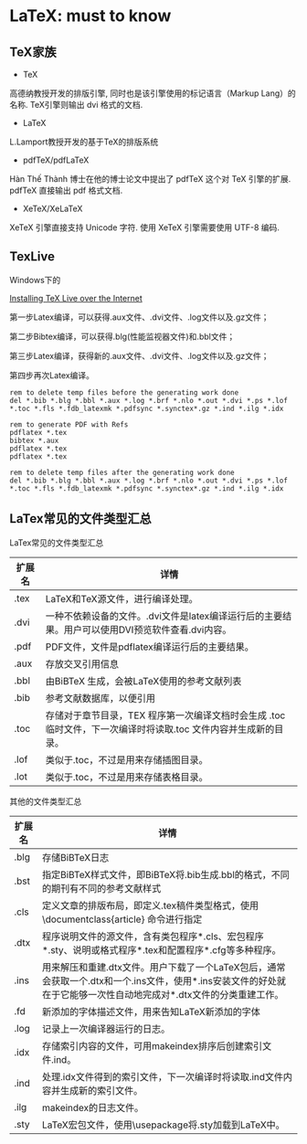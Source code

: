 # LaTeX: must to know

## TeX家族

- TeX

高德纳教授开发的排版引擎,
同时也是该引擎使用的标记语言（Markup Lang）的名称.
TeX引擎则输出 dvi 格式的文档.

- LaTeX

L.Lamport教授开发的基于TeX的排版系统

- pdfTeX/pdfLaTeX

Hàn Thế Thành 博士在他的博士论文中提出了 pdfTeX 这个对 TeX 引擎的扩展.
pdfTeX 直接输出 pdf 格式文档.

- XeTeX/XeLaTeX

XeTeX 引擎直接支持 Unicode 字符.
使用 XeTeX 引擎需要使用 UTF-8 编码.

## TexLive

Windows下的

[Installing TeX Live over the Internet](https://www.tug.org/texlive/acquire-netinstall.html)

第一步Latex编译，可以获得.aux文件、.dvi文件、.log文件以及.gz文件；

第二步Bibtex编译，可以获得.blg(性能监视器文件)和.bbl文件；

第三步Latex编译，获得新的.aux文件、.dvi文件、.log文件以及.gz文件；

第四步再次Latex编译。

```nohighlight
rem to delete temp files before the generating work done
del *.bib *.blg *.bbl *.aux *.log *.brf *.nlo *.out *.dvi *.ps *.lof *.toc *.fls *.fdb_latexmk *.pdfsync *.synctex*.gz *.ind *.ilg *.idx

rem to generate PDF with Refs
pdflatex *.tex
bibtex *.aux
pdflatex *.tex
pdflatex *.tex

rem to delete temp files after the generating work done
del *.bib *.blg *.bbl *.aux *.log *.brf *.nlo *.out *.dvi *.ps *.lof *.toc *.fls *.fdb_latexmk *.pdfsync *.synctex*.gz *.ind *.ilg *.idx
```

## LaTex常见的文件类型汇总

LaTex常见的文件类型汇总

| 扩展名 | 详情                                                                                                            |
| ------ | --------------------------------------------------------------------------------------------------------------- |
| .tex   | LaTeX和TeX源文件，进行编译处理。                                                                                |
| .dvi   | 一种不依赖设备的文件。.dvi文件是latex编译运行后的主要结果。用户可以使用DVI预览软件查看.dvi内容。                |
| .pdf   | PDF文件，文件是pdflatex编译运行后的主要结果。                                                                   |
| .aux   | 存放交叉引用信息                                                                                                |
| .bbl   | 由BiBTeX 生成，会被LaTeX使用的参考文献列表                                                                      |
| .bib   | 参考文献数据库，以便引用                                                                                        |
| .toc   | 存储对于章节目录，TEX 程序第一次编译文档时会生成 .toc 临时文件，下一次编译时将读取.toc 文件内容并生成新的目录。 |
| .lof   | 类似于.toc，不过是用来存储插图目录。                                                                            |
| .lot   | 类似于.toc，不过是用来存储表格目录。                                                                            |

其他的文件类型汇总

| 扩展名 | 详情                                                                                                                                                              |
| ------ | ----------------------------------------------------------------------------------------------------------------------------------------------------------------- |
| .blg   | 存储BiBTeX日志                                                                                                                                                    |
| .bst   | 指定BiBTeX样式文件，即BiBTeX将.bib生成.bbl的格式，不同的期刊有不同的参考文献样式                                                                                  |
| .cls   | 定义文章的排版布局，即定义.tex稿件类型格式，使用\documentclass{article} 命令进行指定                                                                              |
| .dtx   | 程序说明文件的源文件，含有类包程序*.cls、宏包程序*.sty、说明或格式程序*.tex和配置程序*.cfg等多种程序。                                                            |
| .ins   | 用来解压和重建.dtx文件。用户下载了一个LaTeX包后，通常会获取一个.dtx和一个.ins文件，使用*.ins安装文件的好处就在于它能够一次性自动地完成对*.dtx文件的分类重建工作。 |
| .fd    | 新添加的字体描述文件，用来告知LaTeX新添加的字体                                                                                                                   |
| .log   | 记录上一次编译器运行的日志。                                                                                                                                      |
| .idx   | 存储索引内容的文件，可用makeindex排序后创建索引文件.ind。                                                                                                         |
| .ind   | 处理.idx文件得到的索引文件，下一次编译时将读取.ind文件内容并生成新的索引文件。                                                                                    |
| .ilg   | makeindex的日志文件。                                                                                                                                             |
| .sty   | LaTeX宏包文件，使用\usepackage将.sty加载到LaTeX中。                                                                                                               |
